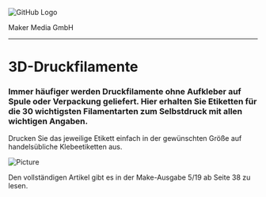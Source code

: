 ![GitHub Logo](http://www.heise.de/make/icons/make_logo.png) 

Maker Media GmbH 
*** 

# 3D-Druckfilamente 

### Immer häufiger werden Druckfilamente ohne Aufkleber auf Spule oder Verpackung geliefert. Hier erhalten Sie Etiketten für die 30 wichtigsten Filamentarten zum Selbstdruck mit allen wichtigen Angaben.

Drucken Sie das jeweilige Etikett einfach in der gewünschten Größe auf handelsübliche Klebeetiketten aus.

![Picture](https://github.com/MakeMagazinDE/Jakobsleiterchen/blob/master/leiter.png) 

Den vollständigen Artikel gibt es in der Make-Ausgabe 5/19 ab Seite 38 zu lesen. 
